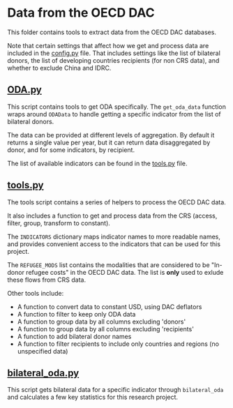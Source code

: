 # Data from the OECD DAC

This folder contains tools to extract data from the OECD DAC databases. 

Note that certain settings that affect how we get and process data are included in the [config.py](../config.py) file. That includes settings like the list of bilateral donors, the list of developing countries recipients (for non CRS data), and whether to exclude China and IDRC.

## [ODA.py](./oda.py)

This script contains tools to get ODA specifically. The `get_oda_data` function wraps around `ODAData` to handle getting a specific indicator from the list of bilateral donors.

The data can be provided at different levels of aggregation. By default it returns a single value per year, but it can return data disaggregated by donor, and for some indicators, by recipient.

The list of available indicators can be found in the [tools.py](./tools.py) file.


## [tools.py](./tools.py)

The tools script contains a series of helpers to process the OECD DAC data.

It also includes a function to get and process data from the CRS (access, filter, group, transform to constant).

The `INDICATORS` dictionary maps indicator names to more readable names, and provides convenient access to the indicators that can be used for this project.

The `REFUGEE_MODS` list contains the modalities that are considered to be "In-donor refugee costs" in the OECD DAC data. The list is **only** used to exlude these flows from CRS data.

Other tools include:
- A function to convert data to constant USD, using DAC deflators
- A function to filter to keep only ODA data
- A function to group data by all columns excluding 'donors'
- A function to group data by all columns excluding 'recipients'
- A function to add bilateral donor names
- A function to filter recipients to include only countries and regions (no unspecified data)

## [bilateral_oda.py](./bilateral_oda.py)

This script gets bilateral data for a specific indicator through `bilateral_oda` and calculates a few key statistics for this research project.